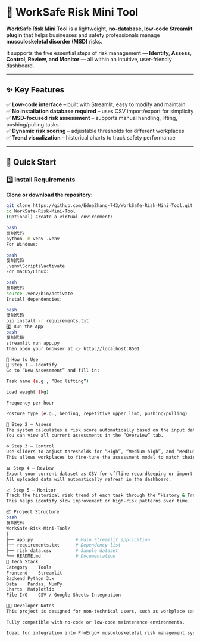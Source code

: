 # 🧩 WorkSafe Risk Mini Tool

**WorkSafe Risk Mini Tool** is a lightweight, **no-database, low-code Streamlit plugin** that helps businesses and safety professionals manage **musculoskeletal disorder (MSD)** risks.  

It supports the five essential steps of risk management — **Identify, Assess, Control, Review, and Monitor** — all within an intuitive, user-friendly dashboard.

---

## ✨ Key Features

✅ **Low-code interface** – built with Streamlit, easy to modify and maintain  
✅ **No installation database required** – uses CSV import/export for simplicity  
✅ **MSD-focused risk assessment** – supports manual handling, lifting, pushing/pulling tasks  
✅ **Dynamic risk scoring** – adjustable thresholds for different workplaces  
✅ **Trend visualization** – historical charts to track safety performance  

---

## 🚀 Quick Start

### 1️⃣ Install Requirements

**Clone or download the repository:**
```bash
git clone https://github.com/EdnaZhang-743/WorkSafe-Risk-Mini-Tool.git
cd WorkSafe-Risk-Mini-Tool
(Optional) Create a virtual environment:

bash
复制代码
python -m venv .venv
For Windows:

bash
复制代码
.venv\Scripts\activate
For macOS/Linux:

bash
复制代码
source .venv/bin/activate
Install dependencies:

bash
复制代码
pip install -r requirements.txt
2️⃣ Run the App
bash
复制代码
streamlit run app.py
Then open your browser at 👉 http://localhost:8501

🧭 How to Use
🪪 Step 1 — Identify
Go to “New Assessment” and fill in:

Task name (e.g., “Box lifting”)

Load weight (kg)

Frequency per hour

Posture type (e.g., bending, repetitive upper limb, pushing/pulling)

🧮 Step 2 — Assess
The system calculates a risk score automatically based on the input data.
You can view all current assessments in the “Overview” tab.

⚙️ Step 3 — Control
Use sliders to adjust thresholds for “High”, “Medium-high”, and “Medium” risk levels.
This allows workplaces to fine-tune the assessment model to match their internal safety policies.

📊 Step 4 — Review
Export your current dataset as CSV for offline recordkeeping or import new data from Google Sheets.
All uploaded data will automatically refresh in the dashboard.

📈 Step 5 — Monitor
Track the historical risk trend of each task through the “History & Trends” section.
This helps identify slow improvement or high-risk patterns over time.

📦 Project Structure
bash
复制代码
WorkSafe-Risk-Mini-Tool/
│
├── app.py                # Main Streamlit application
├── requirements.txt      # Dependency list
├── risk_data.csv         # Sample dataset
└── README.md             # Documentation
🧰 Tech Stack
Category	Tools
Frontend	Streamlit
Backend	Python 3.x
Data	Pandas, NumPy
Charts	Matplotlib
File I/O	CSV / Google Sheets Integration

🧑‍💻 Developer Notes
This project is designed for non-technical users, such as workplace safety professionals.

Fully compatible with no-code or low-code maintenance environments.

Ideal for integration into ProErgo+ musculoskeletal risk management systems.

